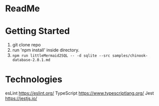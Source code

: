 # ReadMe


# Getting Started

1. git clone repo
2. run 'npm install' inside directory.
3. `npm run littleMermaid2SQL -- -d sqlite --src samples/chinook-database-2.0.1.md`


# Technologies 

esLint
https://eslint.org/
TypeScript
https://www.typescriptlang.org/
Jest 
https://jestjs.io/


